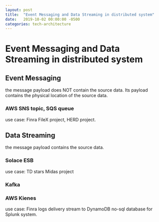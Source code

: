 ```yaml
---
layout: post
title:  "Event Messaging and Data Streaming in distributed system"
date:   2019-10-02 00:00:00 -0500
categories: tech-architecture
---
```


# Event Messaging and Data Streaming in distributed system

## Event Messaging

the message payload does NOT contain the source data. Its payload contains the physical location of the source data.

### AWS SNS topic, SQS queue

use case: Finra FileX project, HERD project.


## Data Streaming

the message payload contains the source data.

### Solace ESB 

use case: TD stars Midas project

### Kafka 

### AWS Kienes

use case: Finra logs delivery stream to DynamoDB no-sql database for Splunk system.
